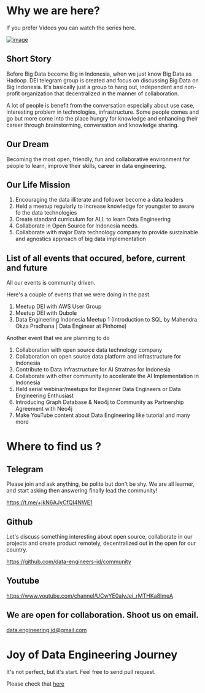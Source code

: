 # Why we are here?

If you prefer Videos you can watch the series here.

[![image](https://user-images.githubusercontent.com/242694/141042775-28c62d9c-da1f-4015-a0aa-e22386a70551.png)](https://www.youtube.com/watch?v=TUfMKijk4KI&list=PLpJrBRam3Bunvc2gJD_63y-4uiFf8ofZo&index=1)




## Short Story

Before Big Data become Big in Indonesia, when we just know Big Data as Hadoop. DEI telegram group is created and focus on discussing Big Data on Big Indonesia. It's basically just a group to hang out, independent and non-profit organization that decentralized in the manner of collaboration. 

A lot of people is benefit from the conversation especially about use case, interesting problem in technologies, infrastructure. Some people comes and go but more come into the place hungry for knowledge and enhancing their career through brainstorming, conversation and knowledge sharing. 

## Our Dream

Becoming the most open, friendly, fun and collaborative environment for people to learn, improve their skills, career in data engineering. 

## Our Life Mission

1. Encouraging the data illiterate and follower become a data leaders
2. Held a meetup regularly to increase knowledge for youngster to aware fo the data technologies
3. Create standard curriculum for ALL to learn Data Engineering
4. Collaborate in Open Source for Indonesia needs.
5. Collaborate with major Data technology company to provide sustainable and agnostics approach of big data implementation

## List of all events that occured, before, current and future

All our events is community driven.

Here's a couple of events that we were doing in the past.

1. Meetup DEI with AWS User Group
2. Meetup DEI with Qubole
3. Data Engineering Indonesia Meetup 1 (Introduction to SQL by Mahendra Okza Pradhana | Data Engineer at Pinhome)

Another event that we are planning to do

1. Collaboration with open source data technology company
2. Collaboration on open source data platform and infrastructure for Indonesia
3. Contribute to Data Infrastructure for AI Stratnas for Indonesia
4. Collaborate with other community to accelerate the AI Implementation in Indonesia
5. Held serial webinar/meetups for Beginner Data Engineers or Data Engineering Enthusiast
6. Introducing Graph Database & Neo4j to Community as Partnership Agreement with Neo4j
7. Make YouTube content about Data Engineering like tutorial and many more

# Where to find us ?

## Telegram 

Please join and ask anything, be polite but don't be shy. We are all learner, and start asking then answering finally lead the community!

https://t.me/+jkN6AJyCfQI4NWE1

## Github

Let's discuss something interesting about open source, collaborate in our projects and create product remotely, decentralized out in the open for our country. 

https://github.com/data-engineers-id/community

## Youtube

https://www.youtube.com/channel/UCwYE0alyJei_rMTHKa8ImeA

## We are open for collaboration. Shoot us on email.

data.engineering.id@gmail.com

# Joy of Data Engineering Journey

It's not perfect, but it's start. Feel free to send pull request.

Please check that [here](https://github.com/data-engineers-id/basecamp/blob/main/CURRICULUM.md)


